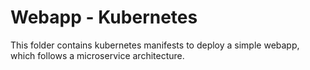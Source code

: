 # Webapp - Kubernetes
This folder contains kubernetes manifests to deploy a simple webapp, which follows a microservice architecture. 
